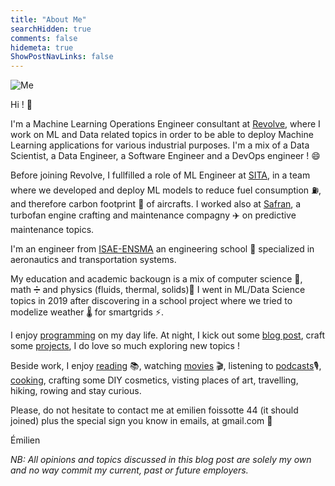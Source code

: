 ```yaml
---
title: "About Me"
searchHidden: true
comments: false
hidemeta: true
ShowPostNavLinks: false
---
```


![Me](/img/me/me.png#center)

Hi ! 👋

I'm a Machine Learning Operations Engineer consultant at [Revolve](https://revolve.team/), where I work on ML and Data related topics in order to be able to deploy Machine Learning applications for various industrial purposes. I'm a mix of a Data Scientist, a Data Engineer, a Software Engineer and a DevOps engineer ! 😄 


Before joining Revolve, I fullfilled a role of ML Engineer at [SITA](https://www.sita.aero/), in a team where we developed and deploy
ML models to reduce fuel consumption ⛽, and therefore carbon footprint 🍃 of aircrafts. I worked also at [Safran](https://www.safran-group.com/), a turbofan
engine crafting and maintenance compagny ✈️ on predictive maintenance topics.

I'm an engineer from [ISAE-ENSMA](https://www.ensma.fr/) an engineering school 🏫 specialized in aeronautics
and transportation systems.


My education and academic backougn is a mix of computer science 🤖, math ➗ and physics
(fluids, thermal, solids)🔬
I went in ML/Data Science topics in 2019 after discovering in a school project where we
 tried to modelize weather 🌡️ for smartgrids ⚡.

I enjoy [programming](https://github.com/Emilien-Foissotte/) on my day life.
At night, I kick out some [blog post](/archives/), craft some [projects](https://www.datascienceportfol.io/EmilienFoissotte), I do love so much exploring new topics !

Beside work, I enjoy [reading](https://en.wikipedia.org/wiki/Animal_Farm) 📚, watching [movies](https://en.wikipedia.org/wiki/The_Night_of_the_12th)  🎬,
listening to [podcasts](https://www.binge.audio/podcast/programme-b)🎙️, [cooking](https://www.undejeunerdesoleil.com), crafting some DIY cosmetics, visting places of art, travelling, hiking, rowing and stay curious.

Please, do not hesitate to contact me at emilien foissotte 44 (it should joined) plus the
special sign you know in emails, at gmail.com 📨

Émilien

*NB: All opinions and topics discussed in this blog post are solely my own and no way commit my current, past or future employers.*

